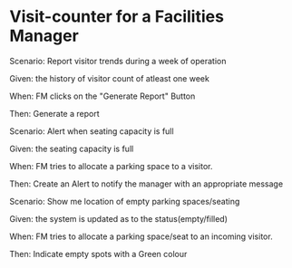 # Visit-counter for a Facilities Manager

Scenario: Report visitor trends during a week of operation

  Given: the history of visitor count of atleast one week
  
  When: FM clicks on the "Generate Report" Button
  
  Then: Generate a report
  
Scenario: Alert when seating capacity is full

  Given: the seating capacity is full
  
  When: FM tries to allocate a parking space to a visitor.
  
  Then: Create an Alert to notify the manager with an appropriate message
  
Scenario: Show me location of empty parking spaces/seating

  Given: the system is updated as to the status(empty/filled)
  
  When: FM tries to allocate a parking space/seat to an incoming visitor.
  
  Then: Indicate empty spots with a Green colour
